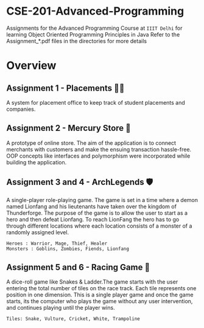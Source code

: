 # CSE-201-Advanced-Programming
Assignments for the Advanced Programming Course at `IIIT Delhi` for learning Object Oriented Programming Principles in Java
Refer to the Assignment_*.pdf files in the directories for more details
 
 # Overview
 
## Assignment 1 - Placements :student:
A system for placement office to keep track of student placements and companies.

## Assignment 2 - Mercury Store :shopping_cart:
A prototype of online store. The aim of the application is to connect merchants with customers and make the ensuing transaction hassle-free. OOP concepts like interfaces and polymorphism were incorporated while building the application.

## Assignment 3 and 4 - ArchLegends :shield:
A single-player role-playing game. The game is set in a time where a demon named Lionfang and his lieutenants have taken over the kingdom of Thunderforge. The purpose of the game is to allow the user to start as a hero and then defeat Lionfang. To reach LionFang the hero has to go through different locations where each location consists of a monster of a randomly assigned level.

```
Heroes : Warrior, Mage, Thief, Healer
Monsters : Goblins, Zombies, Fiends, Lionfang  
```
## Assignment 5 and 6 - Racing Game :snake:
A dice-roll game like Snakes & Ladder.The game starts with the user entering the total number of tiles on the race track. Each tile represents one position in one dimension. This is a single player game and once the game starts, its the computer who plays the game without any user intervention, and continues playing until the player wins.
```
Tiles: Snake, Vulture, Cricket, White, Trampoline
```
